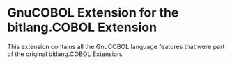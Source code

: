 # GnuCOBOL Extension for the bitlang.COBOL Extension

This extension contains all the GnuCOBOL language features that were part of the original bitlang.COBOL Extension.
